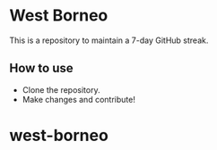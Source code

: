 # West Borneo

This is a repository to maintain a 7-day GitHub streak.

## How to use
- Clone the repository.
- Make changes and contribute!
# west-borneo
